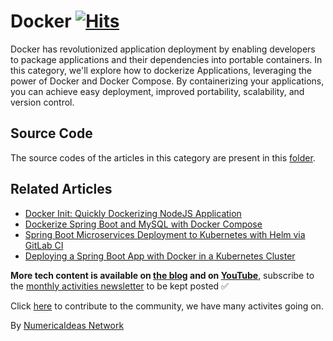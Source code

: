 # Docker&nbsp;[![Hits](https://hits.seeyoufarm.com/api/count/incr/badge.svg?url=https%3A%2F%2Fgithub.com%2Fnumerica-ideas%2Fcommunity%2Ftree%2Fmaster%2Fdocker&count_bg=%2379C83D&title_bg=%23555555&icon=&icon_color=%23E7E7E7&title=hits&edge_flat=false)](https://numericaideas.com/blog/tag/docker/)

Docker has revolutionized application deployment by enabling developers to package applications and their dependencies into portable containers. In this category, we'll explore how to dockerize Applications, leveraging the power of Docker and Docker Compose. By containerizing your applications, you can achieve easy deployment, improved portability, scalability, and version control.

## Source Code
The source codes of the articles in this category are present in this [folder](./).

## Related Articles
<!-- TAG-POSTS-LIST:START -->
- [Docker Init: Quickly Dockerizing NodeJS Application](https://numericaideas.com/blog/quickly-dockerizing-nodejs/)
- [Dockerize Spring Boot and MySQL with Docker Compose](https://numericaideas.com/blog/docker-compose-springboot-mysql/)
- [Spring Boot Microservices Deployment to Kubernetes with Helm via GitLab CI](https://numericaideas.com/blog/springboot-microservices-deployment-kubernetes-helm-gitlabci/)
- [Deploying a Spring Boot App with Docker in a Kubernetes Cluster](https://numericaideas.com/blog/deploying-springboot-app-with-docker-and-kubernetes/)
<!-- TAG-POSTS-LIST:END -->

**More tech content is available on [the blog](https://numericaideas.com/blog/) and on [YouTube](https://www.youtube.com/@numericaideas/channels?sub_confirmation=1)**, subscribe to the [monthly activities newsletter](https://numericaideas.com/blog/category/news/) to be kept posted ✅

Click [here](https://numericaideas.com/#activities) to contribute to the community, we have many activites going on.

By [NumericaIdeas Network](https://numericaideas.com)
